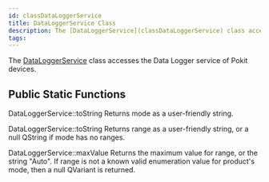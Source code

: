 ```yaml
---
id: classDataLoggerService
title: DataLoggerService Class
description: The [DataLoggerService](classDataLoggerService) class accesses the Data Logger service of Pokit devices.
tags:
---
```

The [DataLoggerService](classDataLoggerService) class accesses the Data Logger service of Pokit devices.



## Public Static Functions



DataLoggerService::toString
Returns mode as a user-friendly string.




DataLoggerService::toString
Returns range as a user-friendly string, or a null QString if mode has no ranges.




DataLoggerService::maxValue
Returns the maximum value for range, or the string "Auto".
If range is not a known valid enumeration value for product's mode, then a null QVariant is returned.




